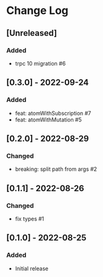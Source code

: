 # Change Log

## [Unreleased]
### Added
- trpc 10 migration #6

## [0.3.0] - 2022-09-24
### Added
- feat: atomWithSubscription #7
- feat: atomWithMutation #5

## [0.2.0] - 2022-08-29
### Changed
- breaking: split path from args #2

## [0.1.1] - 2022-08-26
### Changed
- fix types #1

## [0.1.0] - 2022-08-25
### Added
- Initial release
